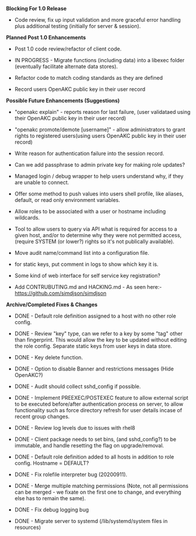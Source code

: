 **Blocking For 1.0 Release**

* Code review, fix up input validation and more graceful error handling plus
  additional testing (initially for server & session).


**Planned Post 1.0 Enhancements**

* Post 1.0 code review/refactor of client code.

* IN PROGRESS - Migrate functions (including data) into a libexec folder
  (eventually facilitate alternate data stores).

* Refactor code to match coding standards as they are defined

* Record users OpenAKC public key in their user record


**Possible Future Enhancements (Suggestions)**

* "openakc explain" - reports reason for last failure, (user validataed using
  their OpenAKC public key in their user record)

* "openakc promote/demote [username]" - allow administrators to grant
  rights to registered users(using users OpenAKC public key in their user
  record)

* Write reason for authentication failure into the session record.

* Can we add passphrase to admin private key for making role updates?

* Managed login / debug wrapper to help users understand why, if they are
  unable to connect.

* Offer some method to push values into users shell profile, like aliases,
  default, or read only environment variables.

* Allow roles to be associated with a user or hostname including wildcards.

* Tool to allow users to query via API what is required for access to a given
  host, and/or to determine why they were not permitted access,
  (require SYSTEM (or lower?) rights so it's not publically available).

* Move audit name/command list into a configuration file.

* for static keys, put comment in logs to show which key it is.

* Some kind of web interface for self service key registration?

* Add CONTRUBUTING.md and HACKING.md - As seen here:-
  https://github.com/simdjson/simdjson


**Archive/Completed Fixes & Changes**

* DONE - Default role definition assigned to a host with no other role config.

* DONE - Review "key" type, can we refer to a key by some "tag" other than
  fingerprint.  This would allow the key to be updated without editing the
  role config. Separate static keys from user keys in data store.

* DONE - Key delete function.

* DONE - Option to disable Banner and restrictions messages (Hide OpenAKC?)

* DONE - Audit should collect sshd_config if possible.

* DONE - Implement PREEXEC/POSTEXEC feature to allow external script to be executed
  before/after authentication process on server, to allow functionality such
  as force directory refresh for user details incase of recent group changes.

* DONE - Review log levels due to issues with rhel8

* DONE - Client package needs to set bins, (and sshd_config?) to be immutable, and
  handle resetting the flag on upgrade/removal.

* DONE - Default role definition added to all hosts in addition to role config.
  Hostname = DEFAULT?

* DONE - Fix rolefile interpreter bug (20200911).

* DONE - Merge multiple matching permissions (Note, not all permissions can
  be merged - we fixate on the first one to change, and everything else has
  to remain the same).

* DONE - Fix debug logging bug

* DONE - Migrate server to systemd (/lib/systemd/system files in resources)

